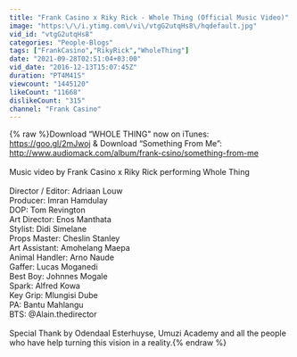 ```yaml
---
title: "Frank Casino x Riky Rick - Whole Thing (Official Music Video)"
image: "https:\/\/i.ytimg.com\/vi\/vtgG2utqHs8\/hqdefault.jpg"
vid_id: "vtgG2utqHs8"
categories: "People-Blogs"
tags: ["FrankCasino","RikyRick","WholeThing"]
date: "2021-09-28T02:51:04+03:00"
vid_date: "2016-12-13T15:07:45Z"
duration: "PT4M41S"
viewcount: "1445120"
likeCount: "11668"
dislikeCount: "315"
channel: "Frank Casino"
---
```

{% raw %}Download “WHOLE THING&quot; now on iTunes: <a rel="nofollow" target="blank" href="https://goo.gl/2mJwoj">https://goo.gl/2mJwoj</a> &amp; Download “Something From Me”: <a rel="nofollow" target="blank" href="http://www.audiomack.com/album/frank-csino/something-from-me">http://www.audiomack.com/album/frank-csino/something-from-me</a><br /><br />Music video by Frank Casino x Riky Rick performing Whole Thing<br /><br />Director / Editor: Adriaan Louw<br />Producer: Imran Hamdulay<br />DOP: Tom Revington<br />Art Director: Enos Manthata<br />Stylist: Didi Simelane<br />Props Master: Cheslin Stanley<br />Art Assistant: Amohelang Maepa<br />Animal Handler: Arno Naude<br />Gaffer: Lucas Moganedi<br />Best Boy: Johnnes Mogale<br />Spark: Alfred Kowa<br />Key Grip: Mlungisi Dube<br />PA: Bantu Mahlangu<br />BTS: @Alain.thedirector <br /><br />Special Thank by Odendaal Esterhuyse, Umuzi Academy and all the people who have help turning this vision in a reality.{% endraw %}
